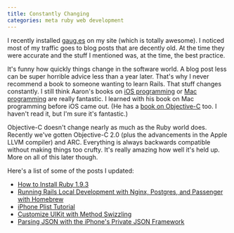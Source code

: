 ```yaml
---
title: Constantly Changing
categories: meta ruby web development
---
```


I recently installed [gaug.es](http://gaug.es) on my site (which is totally awesome). I noticed most of my traffic goes to blog posts that are decently old. At the time they were accurate and the stuff I mentioned was, at the time, the best practice.

It's funny how quickly things change in the software world. A blog post less can be super horrible advice less than a year later. That's why I never recommend a book to someone wanting to learn Rails. That stuff changes constantly. I still think Aaron's books on [iOS programming](http://www.amazon.com/gp/product/0321821521/ref=as_li_ss_tl?ie=UTF8&tag=samsoffes-20&linkCode=as2&camp=1789&creative=390957&creativeASIN=0321821521) or [Mac programming](http://www.amazon.com/gp/product/0321774086/ref=as_li_ss_tl?ie=UTF8&tag=samsoffes-20&linkCode=as2&camp=1789&creative=390957&creativeASIN=0321774086) are really fantastic. I learned with his book on Mac programming before iOS came out. (He has a [book on Objective-C](http://www.amazon.com/gp/product/0321706285/ref=as_li_ss_tl?ie=UTF8&tag=samsoffes-20&linkCode=as2&camp=1789&creative=390957&creativeASIN=0321706285) too. I haven't read it, but I'm sure it's fantastic.)

Objective-C doesn't change nearly as much as the Ruby world does. Recently we've gotten Objective-C 2.0 (plus the advancements in the Apple LLVM compiler) and ARC. Everything is always backwards compatible without making things too crufty. It's really amazing how well it's held up. More on all of this later though.

Here's a list of some of the posts I updated:

* [How to Install Ruby 1.9.3](http://samsoff.es/posts/how-to-install-ruby-193)
* [Running Rails Local Development with Nginx, Postgres, and Passenger with Homebrew](http://samsoff.es/posts/running-rails-local-development-with-nginx-postgres-and-passenger-with-homebrew)
* [iPhone Plist Tutorial](http://samsoff.es/posts/iphone-plist-tutorial)
* [Customize UIKit with Method Swizzling](http://samsoff.es/posts/customize-uikit-with-method-swizzling)
* [Parsing JSON with the iPhone's Private JSON Framework](http://samsoff.es/posts/parsing-json-with-the-iphones-private-json-framework)
